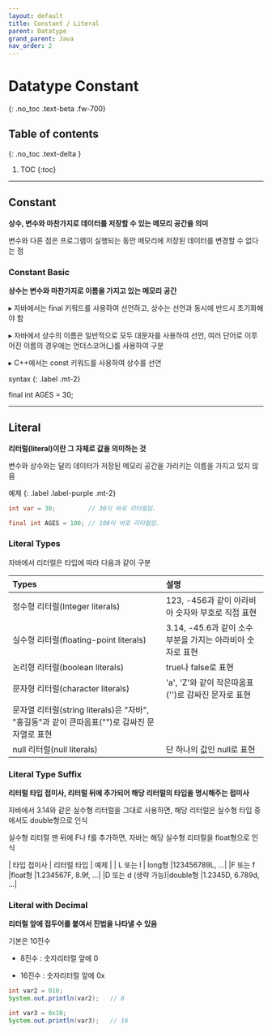 ```yaml
---
layout: default
title: Constant / Literal
parent: Datatype
grand_parent: Java
nav_order: 2
---
```


# Datatype Constant
{: .no_toc .text-beta .fw-700}

## Table of contents
{: .no_toc .text-delta }

1. TOC
{:toc}

---

## Constant

**상수, 변수와 마찬가지로 데이터를 저장할 수 있는 메모리 공간을 의미**

변수와 다른 점은 프로그램이 실행되는 동안 메모리에 저장된 데이터를 변경할 수 없다는 점

### Constant Basic

**상수는 변수와 마찬가지로 이름을 가지고 있는 메모리 공간**

&#9656; 자바에서는 final 키워드를 사용하여 선언하고, 상수는 선언과 동시에 반드시 초기화해야 함

&#9656; 자바에서 상수의 이름은 일반적으로 모두 대문자를 사용하여 선언, 여러 단어로 이루어진 이름의 경우에는 언더스코어(_)를 사용하여 구분

&#9656; C++에서는 const 키워드를 사용하여 상수를 선언

syntax
{: .label .mt-2}
<div class="code-example" markdown="1">
final int AGES = 30;
</div>

---

## Literal

**리터럴(literal)이란 그 자체로 값을 의미하는 것**

변수와 상수와는 달리 데이터가 저장된 메모리 공간을 가리키는 이름을 가지고 있지 않음

예제
{: .label .label-purple .mt-2}
```java
int var = 30;         // 30이 바로 리터럴임.

final int AGES = 100; // 100이 바로 리터럴임.
```

### Literal Types

자바에서 리터럴은 타입에 따라 다음과 같이 구분

| Types  | 설명|
|:-------|:---|
|정수형 리터럴(Integer literals) | 123, -456과 같이 아라비아 숫자와 부호로 직접 표현|
|실수형 리터럴(floating-point literals)| 3.14, -45.6과 같이 소수 부분을 가지는 아라비아 숫자로 표현|
| 논리형 리터럴(boolean literals)| true나 false로 표현|
|문자형 리터럴(character literals)| 'a', 'Z'와 같이 작은따옴표('')로 감싸진 문자로 표현|
|문자열 리터럴(string literals)은 "자바", "홍길동"과 같이 큰따옴표("")로 감싸진 문자열로 표현|
|null 리터럴(null literals)| 단 하나의 값인 null로 표현|

### Literal Type Suffix

**리터럴 타입 접미사, 리터럴 뒤에 추가되어 해당 리터럴의 타입을 명시해주는 접미사**

자바에서 3.14와 같은 실수형 리터럴을 그대로 사용하면, 해당 리터럴은 실수형 타입 중에서도 double형으로 인식

실수형 리터럴 맨 뒤에 F나 f를 추가하면, 자바는 해당 실수형 리터럴을 float형으로 인식

| 타입 접미사 | 리터럴 타입 | 예제 |
| L 또는 l   | long형 |123456789L, ...|
|F 또는 f	|float형	|1.234567F, 8.9f, ...|
|D 또는 d (생략 가능)|double형	|1.2345D, 6.789d, ...|

### Literal with Decimal

**리터럴 앞에 접두어를 붙여서 진법을 나타낼 수 있음**

기본은 10진수

* 8진수 : 숫자리터럴 앞에 0

* 16진수 : 숫자리터럴 앞에 0x

```java
int var2 = 010;
System.out.println(var2);   // 8

int var3 = 0x10;
System.out.println(var3);   // 16
```

